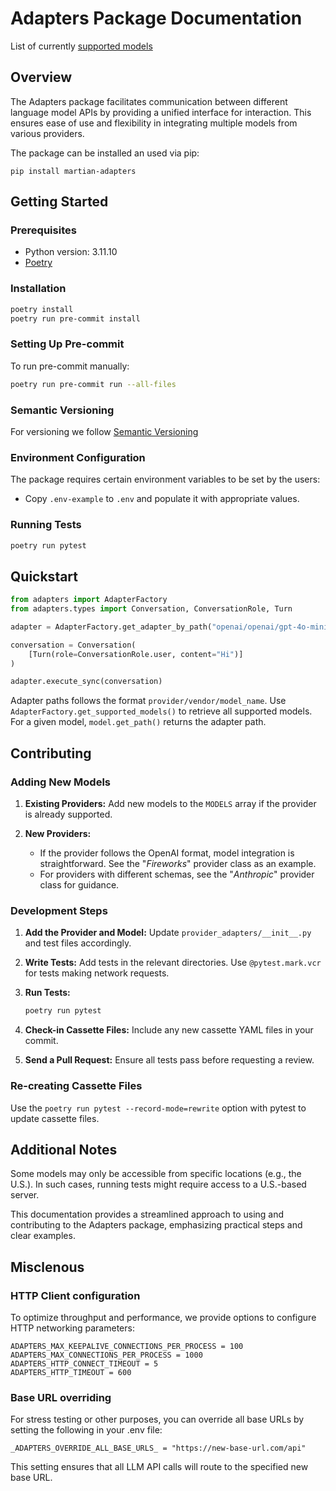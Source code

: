 # Adapters Package Documentation

List of currently [supported models](https://withmartian.github.io/llm-adapters/)

## Overview

The Adapters package facilitates communication between different language model APIs by providing a unified interface for interaction. This ensures ease of use and flexibility in integrating multiple models from various providers.

The package can be installed an used via pip:

```
pip install martian-adapters
```

## Getting Started

### Prerequisites

- Python version: 3.11.10
- [Poetry](https://python-poetry.org/docs/#installation)

### Installation

```bash
poetry install
poetry run pre-commit install
```

### Setting Up Pre-commit

To run pre-commit manually:

```bash
poetry run pre-commit run --all-files
```

### Semantic Versioning

For versioning we follow [Semantic Versioning](https://semver.org)

### Environment Configuration

The package requires certain environment variables to be set by the users:

- Copy `.env-example` to `.env` and populate it with appropriate values.

### Running Tests

```bash
poetry run pytest
```

## Quickstart

```python
from adapters import AdapterFactory
from adapters.types import Conversation, ConversationRole, Turn

adapter = AdapterFactory.get_adapter_by_path("openai/openai/gpt-4o-mini")

conversation = Conversation(
    [Turn(role=ConversationRole.user, content="Hi")]
)

adapter.execute_sync(conversation)
```

Adapter paths follows the format `provider/vendor/model_name`. Use `AdapterFactory.get_supported_models()` to retrieve all supported models. For a given model, `model.get_path()` returns the adapter path.

## Contributing

### Adding New Models

1. **Existing Providers:**
   Add new models to the `MODELS` array if the provider is already supported.

2. **New Providers:**
   - If the provider follows the OpenAI format, model integration is straightforward. See the "_Fireworks_" provider class as an example.
   - For providers with different schemas, see the "_Anthropic_" provider class for guidance.

### Development Steps

1. **Add the Provider and Model:** Update `provider_adapters/__init__.py` and test files accordingly.
2. **Write Tests:** Add tests in the relevant directories. Use `@pytest.mark.vcr` for tests making network requests.
3. **Run Tests:**

   ```bash
   poetry run pytest
   ```

4. **Check-in Cassette Files:** Include any new cassette YAML files in your commit.
5. **Send a Pull Request:** Ensure all tests pass before requesting a review.

### Re-creating Cassette Files

Use the `poetry run pytest --record-mode=rewrite` option with pytest to update cassette files.

## Additional Notes

Some models may only be accessible from specific locations (e.g., the U.S.). In such cases, running tests might require access to a U.S.-based server.

This documentation provides a streamlined approach to using and contributing to the Adapters package, emphasizing practical steps and clear examples.

## Misclenous

### HTTP Client configuration

To optimize throughput and performance, we provide options to configure HTTP networking parameters:

```env
ADAPTERS_MAX_KEEPALIVE_CONNECTIONS_PER_PROCESS = 100
ADAPTERS_MAX_CONNECTIONS_PER_PROCESS = 1000
ADAPTERS_HTTP_CONNECT_TIMEOUT = 5
ADAPTERS_HTTP_TIMEOUT = 600
```

### Base URL overriding

For stress testing or other purposes, you can override all base URLs by setting the following in your .env file:

```env
_ADAPTERS_OVERRIDE_ALL_BASE_URLS_ = "https://new-base-url.com/api"
```

This setting ensures that all LLM API calls will route to the specified new base URL.
